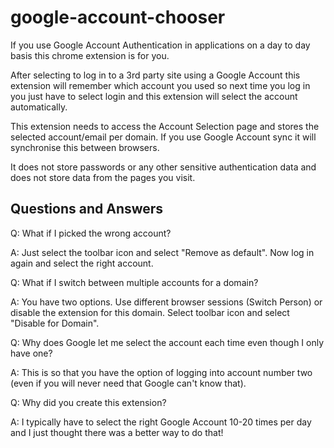 # google-account-chooser

If you use Google Account Authentication in applications on a day to day basis this chrome extension is for you.

After selecting to log in to a 3rd party site using a Google Account this extension will remember which account you used so next time you log in you just have to select login and this extension will select the account automatically.

This extension needs to access the Account Selection page and stores the selected account/email per domain.  If you use Google Account sync it will synchronise this between browsers.

It does not store passwords or any other sensitive authentication data and does not store data from the pages you visit.

## Questions and Answers
Q: What if I picked the wrong account?

A: Just select the toolbar icon and select "Remove as default".  Now log in again
and select the right account.

Q: What if I switch between multiple accounts for a domain?

A: You have two options.  Use different browser sessions (Switch Person) or disable
the extension for this domain.  Select toolbar icon and select "Disable for Domain".

Q: Why does Google let me select the account each time even though I only have one?

A: This is so that you have the option of logging into account number two (even if
you will never need that Google can't know that).

Q: Why did you create this extension?

A: I typically have to select the right Google Account 10-20 times per day and I
just thought there was a better way to do that!



